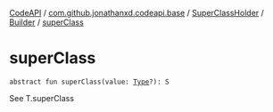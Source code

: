 [CodeAPI](../../../index.md) / [com.github.jonathanxd.codeapi.base](../../index.md) / [SuperClassHolder](../index.md) / [Builder](index.md) / [superClass](.)

# superClass

`abstract fun superClass(value: `[`Type`](http://docs.oracle.com/javase/6/docs/api/java/lang/reflect/Type.html)`?): S`

See T.superClass

